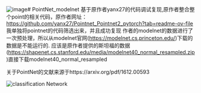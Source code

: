 ![image](https://github.com/user-attachments/assets/8b1c7906-c5e7-4b61-87bf-8f602bc58e28)# PointNet_modelnet
基于原作者yanx27的代码调试复现,原作者整合整个point的相关代码，原作者网址：https://github.com/yanx27/Pointnet_Pointnet2_pytorch?tab=readme-ov-file
我单独将pointnet的代码筛选出来，并且成功复现
作者的modelnet的数据进行了一次预处理，所以从modelnet官网(https://modelnet.cs.princeton.edu/)下载的数据是不能运行的.
应该是原作者提供的斯坦福的数据(https://shapenet.cs.stanford.edu/media/modelnet40_normal_resampled.zip)直接下载modelnet40_normal_resampled

关于PointNet的文献来源于https://arxiv.org/pdf/1612.00593

![classification Network](https://github.com/user-attachments/assets/54077d35-7a67-41ca-a59a-d9c00ee867f9)
